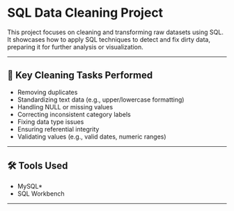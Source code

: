 # SQL Data Cleaning Project

This project focuses on cleaning and transforming raw datasets using SQL. It showcases how to apply SQL techniques to detect and fix dirty data, preparing it for further analysis or visualization.

---

## 🧹 Key Cleaning Tasks Performed

- Removing duplicates
- Standardizing text data (e.g., upper/lowercase formatting)
- Handling NULL or missing values
- Correcting inconsistent category labels
- Fixing data type issues
- Ensuring referential integrity
- Validating values (e.g., valid dates, numeric ranges)

---

## 🛠️ Tools Used

- MySQL*
- SQL Workbench

---

